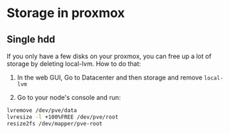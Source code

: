 # Storage in proxmox

## Single hdd
If you only have a few disks on your proxmox, you can free up a lot of storage by deleting local-lvm. How to do that:

1. In the web GUI, Go to Datacenter and then storage and remove `local-lvm`

2. Go to your node's console and run:

```bash
lvremove /dev/pve/data
lvresize -l +100%FREE /dev/pve/root
resize2fs /dev/mapper/pve-root
```
